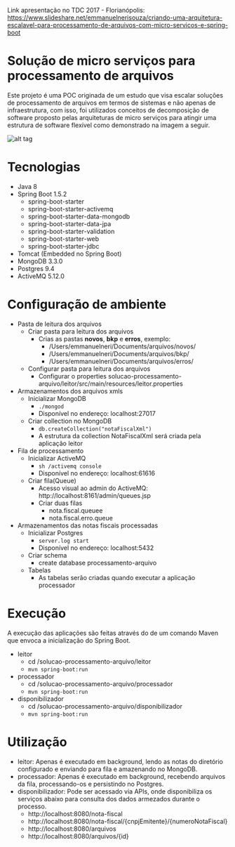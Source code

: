 Link apresentação no TDC 2017 - Florianópolis: https://www.slideshare.net/emmanuelnerisouza/criando-uma-arquitetura-escalavel-para-processamento-de-arquivos-com-micro-servicos-e-spring-boot

# Solução de micro serviços para processamento de arquivos

Este projeto é uma POC originada de um estudo que visa escalar soluções de processamento de arquivos em termos de sistemas e não apenas de infraestrutura, com isso, foi utilizados conceitos de decomposição de software proposto pelas arquiteturas de micro serviços para atingir uma estrutura de software flexível como demonstrado na imagem a seguir. 

![alt tag](https://github.com/emmanuelneri/solucao-processamento-arquivo/blob/master/arquivo/microservices-processamento-arquivo.png)

# Tecnologias
- Java 8
- Spring Boot 1.5.2
    - spring-boot-starter
    - spring-boot-starter-activemq
    - spring-boot-starter-data-mongodb
    - spring-boot-starter-data-jpa
    - spring-boot-starter-validation
    - spring-boot-starter-web
    - spring-boot-starter-jdbc
- Tomcat (Embedded no Spring Boot)
- MongoDB 3.3.0
- Postgres 9.4
- ActiveMQ 5.12.0

# Configuração de ambiente

- Pasta de leitura dos arquivos
  -  Criar pasta para leitura dos arquivos
     - Crias as pastas **novos**, **bkp** e **erros**, exemplo:
         - /Users/emmanuelneri/Documents/arquivos/novos/
         - /Users/emmanuelneri/Documents/arquivos/bkp/
         - /Users/emmanuelneri/Documents/arquivos/erros/
  -  Configurar pasta para leitura dos arquivos
        - Configurar o properties solucao-processamento-arquivo/leitor/src/main/resources/leitor.properties
- Armazenamentos dos arquivos xmls
  - Inicializar MongoDB
    - ```./mongod```
    - Disponível no endereço: localhost:27017
  - Criar collection no MongoDB
    - ```db.createCollection("notaFiscalXml")```
    - A estrutura da collection NotaFiscalXml será criada pela aplicação leitor
- Fila de processamento
  - Inicializar ActiveMQ
    - ```sh /activemq console```
    - Disponível no endereço: localhost:61616
  - Criar fila(Queue) 
    - Acesso visual ao admin do ActiveMQ: http://localhost:8161/admin/queues.jsp
    - Criar duas filas
      - nota.fiscal.queuee
      - nota.fiscal.erro.queue
- Armazenamentos das notas fiscais processadas
   - Inicializar Postgres
      - ```server.log start```
      - Disponível no endereço: localhost:5432
   - Criar schema
      - create database processamento-arquivo
    - Tabelas
      - As tabelas serão criadas quando executar a aplicação processador
      
# Execução

A execução das aplicações são feitas através do de um comando Maven que envoca a inicialização do Spring Boot.

- leitor
    -  cd /solucao-processamento-arquivo/leitor
    - ```mvn spring-boot:run```
 - processador
    -  cd /solucao-processamento-arquivo/processador
    - ```mvn spring-boot:run```
 - disponibilizador
    -  cd /solucao-processamento-arquivo/disponibilizador
    - ```mvn spring-boot:run```
 
 # Utilização
 
- leitor: Apenas é executado em background, lendo as notas do diretório configurado e enviando para fila e amazenando no MongoDB.
- processador: Apenas é executado em background, recebendo arquivos da fila, processando-os e persistindo no Postgres. 
- disponibilizador: Pode ser acessado via APIs, onde disponibiliza os serviços abaixo para consulta dos dados armezados durante o processo.
    - http://localhost:8080/nota-fiscal
    - http://localhost:8080/nota-fiscal/{cnpjEmitente}/{numeroNotaFiscal}
    - http://localhost:8080/arquivos
    - http://localhost:8080/arquivos/{id}


 

